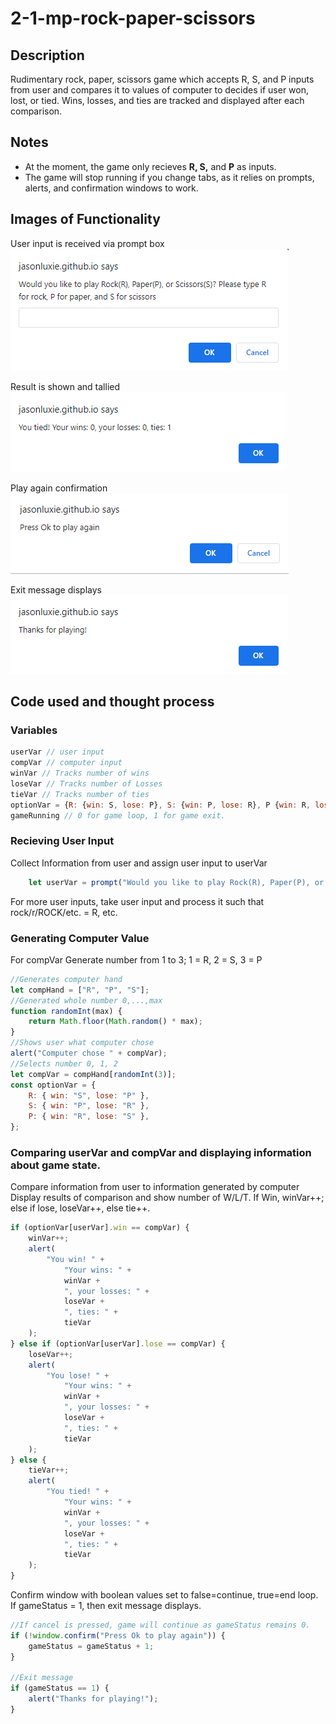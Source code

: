 # 2-1-mp-rock-paper-scissors

## Description
Rudimentary rock, paper, scissors game which accepts R, S, and P inputs from user and compares it to values of computer to decides if user won, lost, or tied. Wins, losses, and ties are tracked and displayed after each comparison. 

## Notes
* At the moment, the game only recieves **R, S,** and **P** as inputs. 
* The game will stop running if you change tabs, as it relies on prompts, alerts, and confirmation windows to work. 

## Images of Functionality
User input is received via prompt box
<kbd>![Receiving Input](https://github.com/jasonluxie/2-1-mp-rock-paper-scissors/blob/main/assets/1-Receiving%20Input%20.png)</kbd>

Result is shown and tallied
<kbd>![Results and Scores](https://github.com/jasonluxie/2-1-mp-rock-paper-scissors/blob/main/assets/2-Result%20and%20Scores.png)</kbd>

Play again confirmation
<kbd>![Play Again Confirmation](https://github.com/jasonluxie/2-1-mp-rock-paper-scissors/blob/main/assets/3-Play%20again%20confirmation.png)</kbd>

Exit message displays
<kbd>![Loop Exit](https://github.com/jasonluxie/2-1-mp-rock-paper-scissors/blob/main/assets/4-Loop%20exit.png)</kbd>

## Code used and thought process
### Variables
```js
userVar // user input
compVar // computer input
winVar // Tracks number of wins
loseVar // Tracks number of Losses
tieVar // Tracks number of ties
optionVar = {R: {win: S, lose: P}, S: {win: P, lose: R}, P {win: R, lose: S}}; //Object with win/lose comparisons
gameRunning // 0 for game loop, 1 for game exit. 

```

### Recieving User Input
Collect Information from user and assign user input to userVar

```js
    let userVar = prompt("Would you like to play Rock(R), Paper(P), or Scissors(S)? Please type R for rock, P for paper, and S for scissors", default);
```

For more user inputs, take user input and process it such that rock/r/ROCK/etc. = R, etc.

### Generating Computer Value
For compVar Generate number from 1 to 3; 1 = R, 2 = S, 3 = P

```js
//Generates computer hand
let compHand = ["R", "P", "S"];
//Generated whole number 0,...,max
function randomInt(max) {
    return Math.floor(Math.random() * max);
}
//Shows user what computer chose
alert("Computer chose " + compVar);
//Selects number 0, 1, 2
let compVar = compHand[randomInt(3)];
const optionVar = {
    R: { win: "S", lose: "P" },
    S: { win: "P", lose: "R" },
    P: { win: "R", lose: "S" },
};
```

### Comparing userVar and compVar and displaying information about game state.
Compare information from user to information generated by computer
Display results of comparison and show number of W/L/T.
If Win, winVar++; else if lose, loseVar++, else tie++.

```js
if (optionVar[userVar].win == compVar) {
    winVar++;
    alert(
        "You win! " +
            "Your wins: " +
            winVar +
            ", your losses: " +
            loseVar +
            ", ties: " +
            tieVar
    );
} else if (optionVar[userVar].lose == compVar) {
    loseVar++;
    alert(
        "You lose! " +
            "Your wins: " +
            winVar +
            ", your losses: " +
            loseVar +
            ", ties: " +
            tieVar
    );
} else {
    tieVar++;
    alert(
        "You tied! " +
            "Your wins: " +
            winVar +
            ", your losses: " +
            loseVar +
            ", ties: " +
            tieVar
    );
}
```

Confirm window with boolean values set to false=continue, true=end loop. If gameStatus = 1, then exit message displays.

```js
//If cancel is pressed, game will continue as gameStatus remains 0.
if (!window.confirm("Press Ok to play again")) {
    gameStatus = gameStatus + 1;
}

//Exit message
if (gameStatus == 1) {
    alert("Thanks for playing!");
}
```

